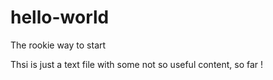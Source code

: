 # hello-world
The rookie way to start

Thsi is just a text file with some not so useful content, so far !

